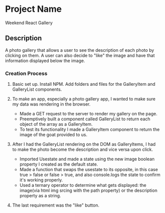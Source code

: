 # Project Name

Weekend React Gallery

## Description

A photo gallery that allows a user to see the description of each photo by clicking on them.  A user can also decide to "like" the image and have that information displayed below the image.

### Creation Process

1. Basic set up.  Install NPM.  Add folders and files for the GalleryItem and GalleryList components.

2. To make an app, especially a photo gallery app, I wanted to make sure my data was rendering in the browser.
    - Made a GET request to the server to render my gallery on the page.
    - Preemptively built a component called GalleryList to return each object of the array as a GalleryItem.
    - To test its functionality I made a GalleryItem component to return the image of the goat provided to us.

3. After I had the GalleryList rendering on the DOM as GalleryItems, I had to make the photo become the description and vice versa upon click.
    - Imported Usestate and made a state using the new image boolean property I created as the default state.
    - Made a function that swaps the usestate to its opposite, in this case true > false or false > true, and also console.logs the state to confirm it's working properly.
    - Used a ternary operator to determine what gets displayed: the image(via html img srcing with the path property) or the description property as a string.

4.  The last requirement was the "like" button.
